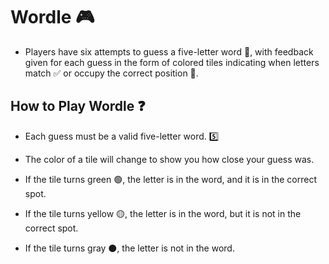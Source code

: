 # Wordle 🎮

- Players have six attempts to guess a five-letter word 🤔, with feedback given for each guess in the form of colored tiles indicating when letters match ✅ or occupy the correct position 🤏.

## How to Play Wordle ❓

- Each guess must be a valid five-letter word. 5️⃣

- The color of a tile will change to show you how close your guess was. 

- If the tile turns green 🟢, the letter is in the word, and it is in the correct spot. 

- If the tile turns yellow 🟡, the letter is in the word, but it is not in the correct spot.

- If the tile turns gray ⚫, the letter is not in the word.
